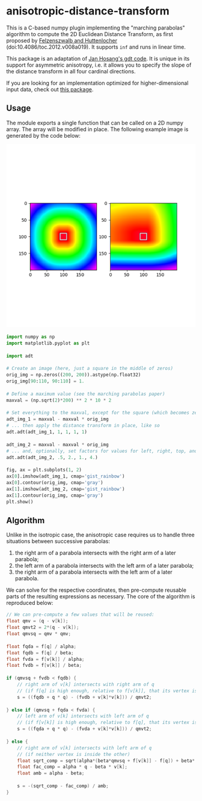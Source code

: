 anisotropic-distance-transform
===

This is a C-based numpy plugin implementing the "marching parabolas" algorithm
to compute the 2D Euclidean Distance Transform, as first proposed by
[Felzenszwalb and Huttenlocher](http://cs.brown.edu/people/pfelzens/dt/)
(doi:10.4086/toc.2012.v008a019). It supports `inf` and runs in linear time.

This package is an adaptation of [Jan Hosang's gdt
code](https://github.com/hosang/gdt). It is unique in its support for asymmetric
anisotropy, i.e. it allows you to specify the slope of the distance transform in
all four cardinal directions.

If you are looking for an implementation optimized for higher-dimensional input
data, check out [this
package](https://github.com/seung-lab/euclidean-distance-transform-3d/).

## Usage

The module exports a single function that can be called on a 2D numpy array. The array will be 
modified in place. The following example image is generated by the code below:

![sample render](doc/sample_render.png)

```python
import numpy as np
import matplotlib.pyplot as plt

import adt

# Create an image (here, just a square in the middle of zeros)
orig_img = np.zeros((200, 200)).astype(np.float32)
orig_img[90:110, 90:110] = 1.

# Define a maximum value (see the marching parabolas paper)
maxval = (np.sqrt(2)*200) ** 2 * 10 * 2

# Set everything to the maxval, except for the square (which becomes zero) ...
adt_img_1 = maxval - maxval * orig_img
# ... then apply the distance transform in place, like so
adt.adt(adt_img_1, 1, 1, 1, 1)

adt_img_2 = maxval - maxval * orig_img
# ... and, optionally, set factors for values for left, right, top, and bottom
adt.adt(adt_img_2, .5, 2., 1., 4.)

fig, ax = plt.subplots(1, 2)
ax[0].imshow(adt_img_1, cmap='gist_rainbow')
ax[0].contour(orig_img, cmap='gray')
ax[1].imshow(adt_img_2, cmap='gist_rainbow')
ax[1].contour(orig_img, cmap='gray')
plt.show()
```

## Algorithm

Unlike in the isotropic case, the anisotropic case requires us to handle three situations between successive parabolas:

  1. the right arm of a parabola intersects with the right arm of a later parabola;
  3. the left arm of a parabola intersects with the left arm of a later parabola;
  2. the right arm of a parabola intersects with the left arm of a later parabola.
  
We can solve for the respective coordinates, then pre-compute reusable parts of the resulting expressions as necessary.
The core of the algorithm is reproduced below:

```c
// We can pre-compute a few values that will be reused:
float qmv = (q - v[k]);
float qmvt2 = 2*(q - v[k]);
float qmvsq = qmv * qmv;

float fqda = f[q] / alpha;
float fqdb = f[q] / beta;
float fvda = f[v[k]] / alpha;
float fvdb = f[v[k]] / beta;

if (qmvsq + fvdb < fqdb) {
    // right arm of v[k] intersects with right arm of q
    // (if f[q] is high enough, relative to f[v[k]], that its vertex is inside v[k])
    s = ((fqdb + q * q) - (fvdb + v[k]*v[k])) / qmvt2;

} else if (qmvsq + fqda < fvda) {
    // left arm of v[k] intersects with left arm of q
    // (if f[v[k]] is high enough, relative to f[q], that its vertex is inside q)
    s = ((fqda + q * q) - (fvda + v[k]*v[k])) / qmvt2;

} else {
    // right arm of v[k] intersects with left arm of q
    // (if neither vertex is inside the other)
    float sqrt_comp = sqrt(alpha*(beta*qmvsq + f[v[k]] - f[q]) + beta*(f[q] - f[v[k]]));
    float fac_comp = alpha * q - beta * v[k];
    float amb = alpha - beta;

    s = -(sqrt_comp - fac_comp) / amb;
}
```
